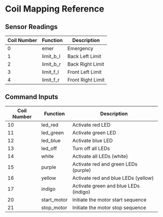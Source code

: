# Coil Mapping Reference

## Sensor Readings 

| Coil Number | Function | Description |
|-------------|----------|-------------|
| 0 | emer | Emergency |
| 1 | limit_b_l | Back Left Limit |
| 2 | limit_b_r | Back Right Limit |
| 3 | limit_f_l | Front Left Limit |
| 4 | limit_f_r | Front Right Limit |


## Command Inputs

| Coil Number | Function     | Description                              |
|-------------|--------------|------------------------------------------|
| 10          | led_red      | Activate red LED                         |
| 11          | led_green    | Activate green LED                       |
| 12          | led_blue     | Activate blue LED                        |
| 13          | led_off      | Turn off all LEDs                        |
| 14          | white        | Activate all LEDs (white)                |
| 15          | purple       | Activate red and green LEDs (purple)     |
| 16          | yellow       | Activate red and blue LEDs (yellow)      |
| 17          | indigo       | Activate green and blue LEDs (indigo)    |
| 20          | start_motor  | Initiate the motor start sequence        |
| 21          | stop_motor   | Initiate the motor stop sequence         |
